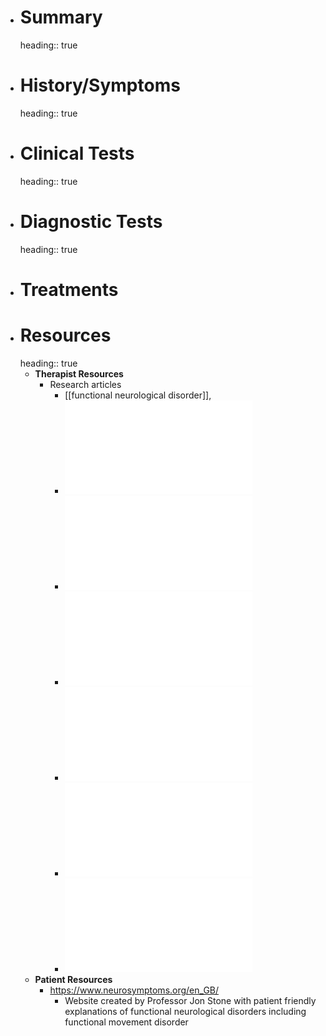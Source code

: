 - # Summary
  heading:: true
- # History/Symptoms
  heading:: true
- # Clinical Tests
  heading:: true
- # Diagnostic Tests
  heading:: true
- # Treatments
- # Resources
  heading:: true
	- **Therapist Resources**
		- Research articles
			- [[functional neurological disorder]],
			- ![FMD_Clinical Presentations_Hallett_2016.pdf](../assets/FMD_Clinical_Presentations_Hallett.2016-2017_1639700145345_0.pdf)
			- ![FND_Opinion Paper_Kompoliti.2017.pdf](../assets/FND_Opinion_Paper_Kompoliti.2017_1639700154921_0.pdf)
			- ![HowDoIExplainaFMD_StoneHoeritzauer.2019 (1).pdf](../assets/HowDoIExplainaFMD_StoneHoeritzauer.2019_(1)_1639700160570_0.pdf)
			- ![Outpatient PT for FMD_Maggio et al.2019 (1).pdf](../assets/Outpatient_PT_for_FMD_Maggio_et_al.2019_(1)_1639700166767_0.pdf)
			- ![Clinical Characteristics FMD_Yoshida.2020.pdf](../assets/Clinical_Characteristics_FMD_Yoshida.2020_1639700176966_0.pdf)
			- ![Managment of FND_Gilmour et al.2020.pdf](../assets/Managment_of_FND_Gilmour_et_al.2020_1639700184979_0.pdf)
	- **Patient Resources**
		- https://www.neurosymptoms.org/en_GB/
			- Website created by Professor Jon Stone with patient friendly explanations of functional neurological disorders including functional movement disorder